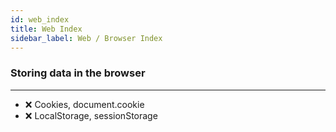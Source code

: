 ```yaml
---
id: web_index
title: Web Index
sidebar_label: Web / Browser Index
---
```


### Storing data in the browser
------
* ❌ Cookies, document.cookie
* ❌ LocalStorage, sessionStorage